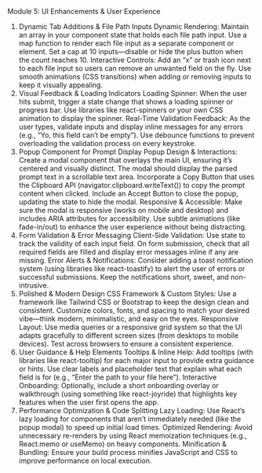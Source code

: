 Module 5: UI Enhancements & User Experience
1. Dynamic Tab Additions & File Path Inputs
Dynamic Rendering:
Maintain an array in your component state that holds each file path input.
Use a map function to render each file input as a separate component or element.
Set a cap at 10 inputs—disable or hide the plus button when the count reaches 10.
Interactive Controls:
Add an “x” or trash icon next to each file input so users can remove an unwanted field on the fly.
Use smooth animations (CSS transitions) when adding or removing inputs to keep it visually appealing.
2. Visual Feedback & Loading Indicators
Loading Spinner:
When the user hits submit, trigger a state change that shows a loading spinner or progress bar.
Use libraries like react-spinners or your own CSS animation to display the spinner.
Real-Time Validation Feedback:
As the user types, validate inputs and display inline messages for any errors (e.g., “Yo, this field can’t be empty”).
Use debounce functions to prevent overloading the validation process on every keystroke.
3. Popup Component for Prompt Display
Popup Design & Interactions:
Create a modal component that overlays the main UI, ensuring it’s centered and visually distinct.
The modal should display the parsed prompt text in a scrollable text area.
Incorporate a Copy Button that uses the Clipboard API (navigator.clipboard.writeText()) to copy the prompt content when clicked.
Include an Accept Button to close the popup, updating the state to hide the modal.
Responsive & Accessible:
Make sure the modal is responsive (works on mobile and desktop) and includes ARIA attributes for accessibility.
Use subtle animations (like fade-in/out) to enhance the user experience without being distracting.
4. Form Validation & Error Messaging
Client-Side Validation:
Use state to track the validity of each input field.
On form submission, check that all required fields are filled and display error messages inline if any are missing.
Error Alerts & Notifications:
Consider adding a toast notification system (using libraries like react-toastify) to alert the user of errors or successful submissions.
Keep the notifications short, sweet, and non-intrusive.
5. Polished & Modern Design
CSS Framework & Custom Styles:
Use a framework like Tailwind CSS or Bootstrap to keep the design clean and consistent.
Customize colors, fonts, and spacing to match your desired vibe—think modern, minimalistic, and easy on the eyes.
Responsive Layout:
Use media queries or a responsive grid system so that the UI adapts gracefully to different screen sizes (from desktops to mobile devices).
Test across browsers to ensure a consistent experience.
6. User Guidance & Help Elements
Tooltips & Inline Help:
Add tooltips (with libraries like react-tooltip) for each major input to provide extra guidance or hints.
Use clear labels and placeholder text that explain what each field is for (e.g., “Enter the path to your file here”).
Interactive Onboarding:
Optionally, include a short onboarding overlay or walkthrough (using something like react-joyride) that highlights key features when the user first opens the app.
7. Performance Optimization & Code Splitting
Lazy Loading:
Use React’s lazy loading for components that aren’t immediately needed (like the popup modal) to speed up initial load times.
Optimized Rendering:
Avoid unnecessary re-renders by using React memoization techniques (e.g., React.memo or useMemo) on heavy components.
Minification & Bundling:
Ensure your build process minifies JavaScript and CSS to improve performance on local execution.
